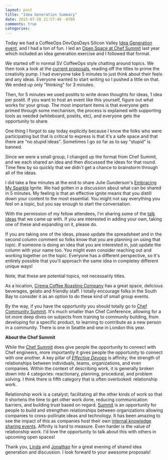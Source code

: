 ```yaml
---
layout: post
title: "Idea Generation Summary"
date: 2015-07-28 21:57:48 -0700
comments: true
categories: 
---
```


Today we had a CoffeeOps DevOpsDays Silicon Valley [Idea Generation event](http://www.jendavis.org/blog/2015/07/27/devopsdays-sv-idea-generation-event/), and I had a ton of fun. I led an [Open Space at Chef Summit](https://github.com/chef/chef-summit-2014/wiki/find-your-voice) last year which included an idea generation exercise and I followed that format.

We started off in normal SV CoffeeOps style chatting around topics. We then took a look at the [current proposals](http://www.devopsdays.org/events/2015-siliconvalley/proposals/), reading off the titles to prime the creativity pump. I had everyone take 5 minutes to just think about their feels and any ideas. Everyone wanted to start writing so I pushed a little on that. We ended up only "thinking" for 3 minutes. 

Then, for 5 minutes we used postits to write down thoughts for ideas, 1 idea per postit. If you want to host an event like this yourself, figure out what works for your group. The most important items is that everyone gets primed through some mechanism, the process is explained with supporting tools as needed (whiteboard, postits, etc), and everyone gets the opportunity to share. 

One thing I forgot to say today explicitly because I know the folks who were participating but that is critical to express is that it's a safe space and that there are "no stupid ideas". Sometimes I go so far as to say "stupid" is banned. 

Since we were a small group, I changed up the format from Chef Summit, and we each shared an idea and then discussed the ideas for that round. Time flew by so quickly that we didn't get a chance to brainstorm through all of the ideas. 

I did take a few minutes at the end to share Julie Gunderson's [Embracing My Sparkle](https://www.youtube.com/watch?v=v5yZXjBixys) Ignite. We had gotten in a discussion about what can be shared in 5 minutes. My feeling is that an effective ignite means that you distill down your content to the most essential. You might not say everything you feel on a topic, but you say enough to start the conversation.

With the permission of my fellow attendees, I'm sharing some of the [talk ideas](https://docs.google.com/spreadsheets/d/1d_bwz1Rfr6LNYOv6zK51DwZMtmHjV1vldbmty-CxAA8/edit?usp=sharing) that we came up with. If you are interested in adding your own, taking one of these and expanding on it, please do. 

If you are taking one of the ideas, please update the spreadsheet and in the second column comment so folks know that you are planning on using that topic. If someone is doing an idea that you are interested in, just update the column with your name too. You might even consider reaching out and working together on the topic. Everyone has a different perspective, so it's entirely possible that you'll approach the same idea in completey different unique ways!

Note, that these are potential topics, not necessarily titles.  

As a location, [Crema Coffee Roasting Company](http://www.yelp.com/biz/crema-coffee-roasting-co-san-jose) has a great space, delicious beverages, gelato and friendly staff. I totally encourage folks in the South Bay to consider it as an option to do these kind of small group events.

By the way, if you have the opportunity you should totally go to [Chef Community Summit](https://www.chef.io/summit/). It's much smaller than Chef Conference, allowing for a lot more deep dives on subjects from training to community building, from developing for a specific product, to learning to contribute as a new person in a community. There is one in Seattle and one in London this year. 

**About the Chef Summit** 

While the [Chef Summit](https://www.chef.io/summit/seattle/) does give people the opportunity to connect with Chef engineers, more importantly it gives people the opportunity to connect with one another. A key pillar of [_Effective Devops_](http://shop.oreilly.com/product/0636920039846.do) is affinity; the strength of relationships between individuals, teams, organizations, and even companies. Within the context of describing work, it is generally broken down into 4 categories: reactionary, planning, procedural, and problem solving. I think there is fifth category that is often overlooked: relationship work. 

Relationship work is a catalyst; facilitating all the other kinds of work so that it shortens the time to get other work done, reducing communication barriers, and building trust based on regard. [Summit](https://www.chef.io/summit/seattle/) is an opportunity for people to build and strengthen relationships between organizations allowing companies to cross-pollinate ideas and technology. It has been amazing to see the impact of this as companies host their own [internal knowledge sharing events](https://pulse.target.com/2014/02/our-own-devopsdays-conference-inside-of-target/). Affinity is hard to measure. Even harder is the value of relationship work. I'd love the opportunity to talk about this with others in upcoming open spaces!

Thank you, [Linda](https://twitter.com/ljl_geek) and [Jonathan](https://twitter.com/funjon) for a great evening of shared idea generation and discussion. I look forward to your awesome proposals! 
